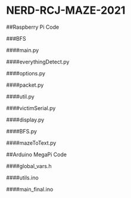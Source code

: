 # NERD-RCJ-MAZE-2021

##Raspberry Pi Code

###BFS

####main.py

####everythingDetect.py

####options.py

####packet.py

####util.py

####victimSerial.py

####display.py

####BFS.py

####mazeToText.py

##Arduino MegaPi Code

####global_vars.h

####utils.ino

####main_final.ino

